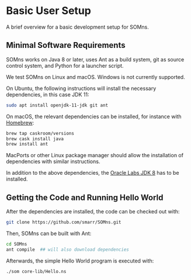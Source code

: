# Basic User Setup

A brief overview for a basic development setup for SOMns.

## Minimal Software Requirements

SOMns works on Java 8 or later, uses Ant as a build system,
git as source control system, and Python for a launcher script.

We test SOMns on Linux and macOS. Windows is not currently supported.

On Ubuntu, the following instructions will install the necessary dependencies,
in this case JDK 11:

```bash
sudo apt install openjdk-11-jdk git ant
```

On macOS, the relevant dependencies can be installed, for instance with
[Homebrew](https://brew.sh/):

```bash
brew tap caskroom/versions
brew cask install java
brew install ant
```

MacPorts or other Linux package manager should allow the installation of
dependencies with similar instructions.

In addition to the above dependencies, the [Oracle Labs JDK 8](https://www.oracle.com/technetwork/oracle-labs/program-languages/downloads/index.html)
has to be installed.


## Getting the Code and Running Hello World

After the dependencies are installed, the code can be checked out with:

```bash
git clone https://github.com/smarr/SOMns.git
```

Then, SOMns can be built with Ant:

```bash
cd SOMns
ant compile  ## will also download dependencies
```

Afterwards, the simple Hello World program is executed with:

```bash
./som core-lib/Hello.ns
``` 